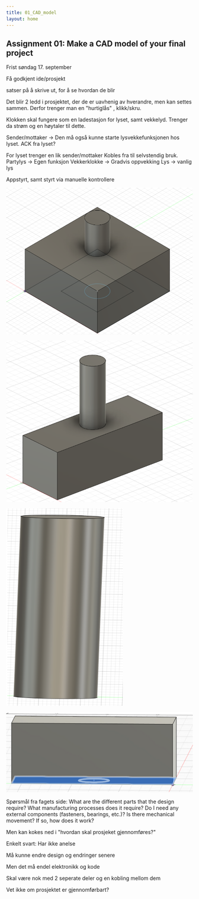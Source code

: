 ```yaml
---
title: 01_CAD_model
layout: home
---
```


## Assignment 01: Make a CAD model of your final project

Frist søndag 17. september

Få godkjent ide/prosjekt

satser på å skrive ut, for å se hvordan de blir

Det blir 2 ledd i prosjektet, der de er uavhenig av hverandre, men kan settes sammen.
Derfor trenger man en "hurtiglås" , klikk/skru.

Klokken skal fungere som en ladestasjon for lyset, samt vekkelyd.
Trenger da strøm og en høytaler til dette.

Sender/mottaker      -> Den må også kunne starte lysvekkefunksjonen hos lyset.
ACK fra lyset?

For lyset trenger en lik sender/mottaker
Kobles fra til selvstendig bruk.
Partylys        -> Egen funksjon
Vekkerklokke    -> Gradvis oppvekking
Lys             -> vanlig lys


Appstyrt, samt styrt via manuelle kontrollere

![Eksempel 1](assets/prosjekt.png)

![Eksempel 2](assets/prosjekt2.png)

![Eksempel 3](assets/lys.png)

![Eksempel 4](assets/vekkerklokke.png)

Spørsmål fra fagets side:
    What are the different parts that the design require?
    What manufacturing processes does it require?
    Do I need any external components (fasteners, bearings, etc.)?
    Is there mechanical movement? If so, how does it work?


Men kan kokes ned i "hvordan skal prosjeket gjennomføres?"

Enkelt svart: Har ikke anelse

Må kunne endre design og endringer senere

Men det må endel elektronikk og kode

Skal være nok med 2 seperate deler og en kobling mellom dem

Vet ikke om prosjektet er gjennomførbart? 